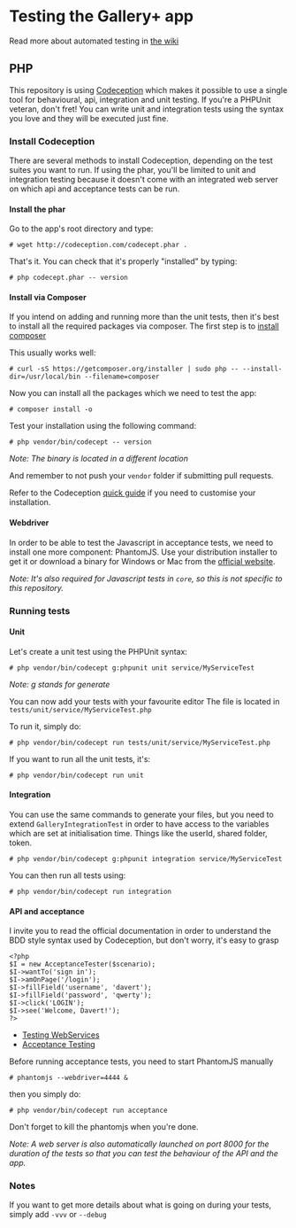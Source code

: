 # Testing the Gallery+ app

Read more about automated testing in [the wiki](https://github.com/owncloud/gallery/wiki/Behavioural%2C-functional-and-unit-testing-suite/)

## PHP

This repository is using [Codeception](http://codeception.com/) which makes it possible to use a single tool for behavioural, api, integration and unit testing.
If you're a PHPUnit veteran, don't fret! You can write unit and integration tests using the syntax you love and they will be executed just fine.

### Install Codeception

There are several methods to install Codeception, depending on the test suites you want to run.
If using the phar, you'll be limited to unit and integration testing because it doesn't come with an integrated web server on which api and acceptance tests can be run.


#### Install the phar

Go to the app's root directory and type:

`# wget http://codeception.com/codecept.phar .`

That's it. You can check that it's properly "installed" by typing:

`# php codecept.phar -- version`

#### Install via Composer

If you intend on adding and running more than the unit tests, then it's best to install all the required packages via composer.
The first step is to [install composer](https://getcomposer.org/doc/00-intro.md)

This usually works well:

`# curl -sS https://getcomposer.org/installer | sudo php -- --install-dir=/usr/local/bin --filename=composer`

Now you can install all the packages which we need to test the app:

`# composer install -o`

Test your installation using the following command:

`# php vendor/bin/codecept -- version`

*Note: The binary is located in a different location*

And remember to not push your `vendor` folder if submitting pull requests.

Refer to the Codeception [quick guide](http://codeception.com/quickstart) if you need to customise your installation.

#### Webdriver

In order to be able to test the Javascript in acceptance tests, we need to install one more component: PhantomJS. Use your distribution installer to get it or download a binary for Windows or Mac from the [official website](http://phantomjs.org/download.html).

*Note: It's also required for Javascript tests in `core`, so this is not specific to this repository.*

### Running tests

#### Unit

Let's create a unit test using the PHPUnit syntax:

`# php vendor/bin/codecept g:phpunit unit service/MyServiceTest`

*Note: g stands for generate*

You can now add your tests with your favourite editor The file is located in `tests/unit/service/MyServiceTest.php`

To run it, simply do:

`# php vendor/bin/codecept run tests/unit/service/MyServiceTest.php`

If you want to run all the unit tests, it's:

`# php vendor/bin/codecept run unit`

#### Integration

You can use the same commands to generate your files, but you need to extend `GalleryIntegrationTest` in order to have access to the variables which are set at initialisation time. Things like the userId, shared folder, token.

`# php vendor/bin/codecept g:phpunit integration service/MyServiceTest`

You can then run all tests using:

`# php vendor/bin/codecept run integration`

#### API and acceptance

I invite you to read the official documentation in order to understand the BDD style syntax used by Codeception, but don't worry, it's easy to grasp

```
<?php
$I = new AcceptanceTester($scenario);
$I->wantTo('sign in');
$I->amOnPage('/login');
$I->fillField('username', 'davert');
$I->fillField('password', 'qwerty');
$I->click('LOGIN');
$I->see('Welcome, Davert!');
?>
```

* [Testing WebServices](http://codeception.com/docs/10-WebServices)
* [Acceptance Testing](http://codeception.com/docs/03-AcceptanceTests)

Before running acceptance tests, you need to start PhantomJS manually

`# phantomjs --webdriver=4444 &`

then you simply do:

`# php vendor/bin/codecept run acceptance`

Don't forget to kill the phantomjs when you're done.

*Note: A web server is also automatically launched on port 8000 for the duration of the tests so that you can test the behaviour of the API and the app.*

### Notes

If you want to get more details about what is going on during your tests, simply add `-vvv` or `--debug`
